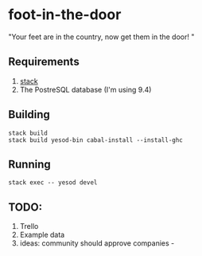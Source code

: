 # foot-in-the-door
"Your feet are in the country, now get them in the door!
"

## Requirements

1. [stack](http://docs.haskellstack.org/en/stable/README/)
1. The PostreSQL database (I'm using 9.4)

## Building

````
stack build
stack build yesod-bin cabal-install --install-ghc
````

## Running
````
stack exec -- yesod devel
````


## TODO:

1. Trello
2. Example data
3. ideas: community should approve companies
          - 
